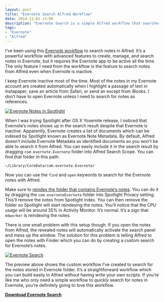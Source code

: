 ```yaml
---
layout: post
title: "Evernote Search Alfred Workflow"
date: 2014-11-01 13:00
description: "Evernote Search is a simple Alfred workflow that searches for Evernote’s notes quickly by using Spotlight indexes."
tags:
- "Evernote"
- "Alfred"
---
```


I’ve been using this [Evernote workflow](http://support.alfredapp.com/evernote "Using Alfred with Evernote - Alfred v2 Support") to search notes in Alfred. It’s a powerful workflow with advanced features to create, manage, and search notes in Evernote, but it requires the Evernote app to be active all the time. The only feature I need from the workflow is the feature to search notes from Alfred even when Evernote is inactive.

<!-- more -->

I keep Evernote inactive most of the time. Most of the notes in my Evernote account are created automatically when I highlight a passage of text in Instapaper, save an article from Safari, or send an except from iBooks.  I don’t have to open Evernote unless I need to search for notes as references.

[ ![Evernote Notes in Spotlight][125134] ](http://images.sayzlim.net/2014/11/evernote_spotlight.jpg "Evernote Notes in Spotlight")

[125134]: http://images.sayzlim.net/2014/11/evernote_spotlight.jpg "Evernote Notes in Spotlight"

When I was trying Spotlight after OS X Yosemite release, I noticed that Evernote’s notes shows up in the search result despite that Evernote is inactive. Apparently, Evernote creates a list of documents which can be indexed by Spotlight known as Evernote Note Metadata. By default, Alfred doesn’t include Evernote Metadata as identified documents so you won’t be able to search it from Alfred. You can easily include it in the search result by dragging `com.evernote.Evernote` folder into Alfred Search Scope. You can find that folder in this path:

	~/Library/CoreData/com.evernote.Evernote/

Now you can use the `find` and `open` keywords to search for the Evernote notes with Alfred.

Make sure to [reindex the folder that contains Evernote’s notes](http://support.apple.com/kb/ht2409 "Spotlight: How to re-index folders or volumes - Apple"). You can do it by dragging the `com.evernoteEvernote` folder into Spotlight Privacy setting. This’ll remove the notes from Spotlight index. You can then remove the folder so Spotlight will start reindexing the notes. You’ll notice that the CPU usage will be around 35% in Activity Monitor. It’s normal. It’s a sign that `mdworker` is reindexing the notes.

There is one small problem with this setup though. If you open the notes from Alfred, the revealed notes will automatically activate the search panel and mess up the window. The solution for this problem is telling Alfred to open the notes with Finder which you can do by creating a custom search for Evernote’s notes.

[ ![Evernote Search][124837] ](http://images.sayzlim.net/2014/11/evernote_search.gif "Evernote Search")

[124837]: http://images.sayzlim.net/2014/11/evernote_search.gif "Evernote Search"

The preview above shows the custom workflow I’ve created to search for the notes stored in Evernote folder. It’s a straightforward workflow which you can build easily in Alfred without having write your own scripts. If you’re like me who only need a simple workflow to *quickly* search for notes in Evernote, you’re definitely going to love this workflow.

[**Download Evernote Search**](http://s3.sayzlim.net/f/evernote-search.alfredworkflow.zip "Evernote Search for Alfred")